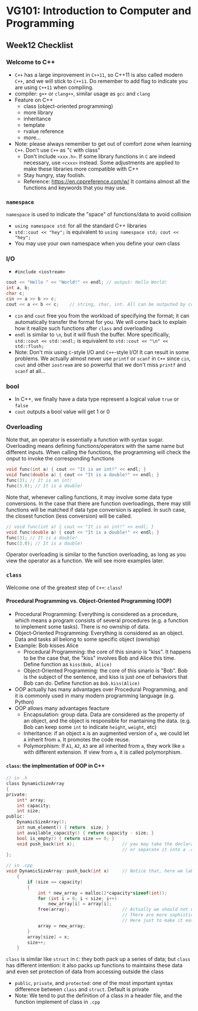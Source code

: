 # VG101: Introduction to Computer and Programming
## Week12 Checklist
### Welcome to C++
- `C++` has a large improvement in `C++11`, so C++11 is also called modern `C++`, and we will stick to `C++11`. Do remember to add flag to indicate you are using `C++11` when compiling.
- compiler: `g++` or `clang++`, similar usage as `gcc` and `clang`
- Feature on C++
	- class (object-oriented programming)
	- more library
	- inheritance
	- template
	- rvalue reference
	- more...
- Note: please always remember to get out of comfort zone when learning `C++`. Don't use `C++` as "`C` with class"
	- Don't include `<xxx.h>`. If some library functions in `C` are indeed necessary, use `<cxxx>` instead. Some adjustments are applied to make these libraries more compatible with C++
	- Stay hungry, stay foolish.
	- Reference: https://en.cppreference.com/w/  It contains almost all the functions and keywords that you may use.

### `namespace`
`namespace` is used to indicate the "space" of functions/data to avoid collision

- `using namespace std`: for all the standard C++ libraries
- `std::cout << "hey";` is equivalent to `using namespace std; cout << "hey";`
- You may use your own namespace when you define your own class

### I/O
- `#include <iostream>`

```C
cout << "Hello " << "World!" << endl; // output: Hello World!
int a, b; 
char c;
cin >> a >> b >> c;
cout << a << b << c;	// string, char, int. All can be outputed by cout
```

- `cin` and `cout` free you from the workload of specifying the format; it can automatically transfer the format for you. We will come back to explain how it realize such functions after `class` and overloading
- `endl` is similar to `\n`, but it will flush the buffer. More specifically, `std::cout << std::endl;` is equivalent to `std::cout << "\n" << std::flush;`
- Note: Don't mix using `C`-style I/O and `C++`-style I/O! It can result in some problems. We actually almost never use `printf` or `scanf` in `C++` since `cin`, `cout` and other `iostream` are so powerful that we don't miss `printf` and `scanf` at all... 

### bool
- In C++, we finally have a data type represent a logical value `true` or `false`
- `cout` outputs a bool value will get 1 or 0

### Overloading
Note that, an operator is essentially a function with syntax sugar. Overloading means defining functions/operators with the same name but different inputs. When calling the functions, the programming will check the onput to invoke the corresponding functions
```C
void func(int a) { cout << "It is an int!" << endl; }
void func(double a) { cout << "It is a double!" << endl; }
func(3); // It is an int!
func(3.0); // It is a double!
```

Note that, whenever calling functions, it may involve some data type conversions. In the case that there are function overloadings, there may still functions will be matched if data type conversion is applied. In such case, the closest function (less conversion) will be called.
```C
// void func(int a) { cout << "It is an int!" << endl; }
void func(double a) { cout << "It is a double!" << endl; }
func(3); // It is a double!
func(3.0); // It is a double!
```

Operator overloading is similar to the function overloading, as long as you view the operator as a function. We will see more examples later.

### `class`
Welcome one of the greatest step of `C++`: `class`!

#### Procedural Programming vs. Object‐Oriented Programming (OOP)
- Procedural Programming: Everything is considered as a procedure, which means a program consists of several procedures (e.g. a function to implement some tasks). There is no ownship of data.
- Object‐Oriented Programming: Everything is considered as an object. Data and tasks all belong to some specific object (ownship)
- Example: Bob kisses Alice
	- Procedural Programming: the core of this sinario is "kiss". It happens to be the case that, the "kiss" involves Bob and Alice this time. Define function as `kiss(Bob, Alice)`
	- Object‐Oriented Programming: the core of this sinario is "Bob". Bob is the subject of the sentence, and kiss is just one of behaviors that Bob can do. Define function as `Bob.kiss(Alice)`
- OOP actually has many advantages over Procedural Programming, and it is commonly used in many modern programming language (e.g. Python)
- OOP allows many advantages feacture
	- Encapsulation: group data. Data are considered as the property of an object, and the object is responsible for mantaining the data. (e.g. Bob can keep some `int` to indicate `height`, `weight`, etc)
	- Inheritance: if an object `A` is an augmented version of `a`, we could let `A` inherit from `a`. It promotes the code reuse.
	- Polymorphism: If `A1`, `A2`, `A3` are all inherited from `a`, they work like `a` with different extension. If view from `a`, it is called polymorphism.

#### `class`: the implmentation of OOP in C++
```C
// in .h
class DynamicSizeArray
{
private:
	int* array;
	int capacity;
	int size;
public:
	DynamicSizeArray();
	int num_element() { return  size; }
	int available_capacity() { return capacity - size; }
	bool is_empty() { return size == 0; }
	void push_back(int x);					// you may take the declaration also as definition
											// or separate it into a .cpp file
};

// in .cpp
void DynamicSizeArray::push_back(int x)		// Notice that, here we lable the namespace of push_back
	{
		if (size == capacity)
		{
			int * new_array = malloc(2*capacity*sizeof(int));
			for (int i = 0; i < size; i++)
				new_array[i] = array[i];
			free(array);					// Actually we should not use malloc and free in C++
											// There are more sophisticated functions to do that
											// Here just to make it easy for you to understand
			array = new_array;
		}
		array[size] = x;
		size++;
	}
```

`class` is similar like `struct` in `C`: they both pack up a series of data; but `class` has different intention: it also packs up functions to maintains these data and even set protection of data from accessing outside the class

- `public`, `private`, and `protected`: one of the most important syntax difference between `class` and `struct`. Default is private
- Note: We tend to put the definition of a class in a header file, and the function implement of class in `.cpp`
